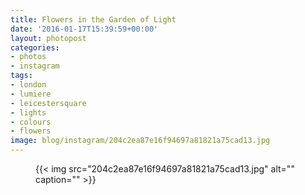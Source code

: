```yaml
---
title: Flowers in the Garden of Light
date: '2016-01-17T15:39:59+00:00'
layout: photopost
categories:
- photos
- instagram
tags:
- london
- lumiere
- leicestersquare
- lights
- colours
- flowers
image: blog/instagram/204c2ea87e16f94697a81821a75cad13.jpg
---
```


<figure class="photo photo--square">
  {{< img src="204c2ea87e16f94697a81821a75cad13.jpg" alt="" caption="" >}}

</figure>



